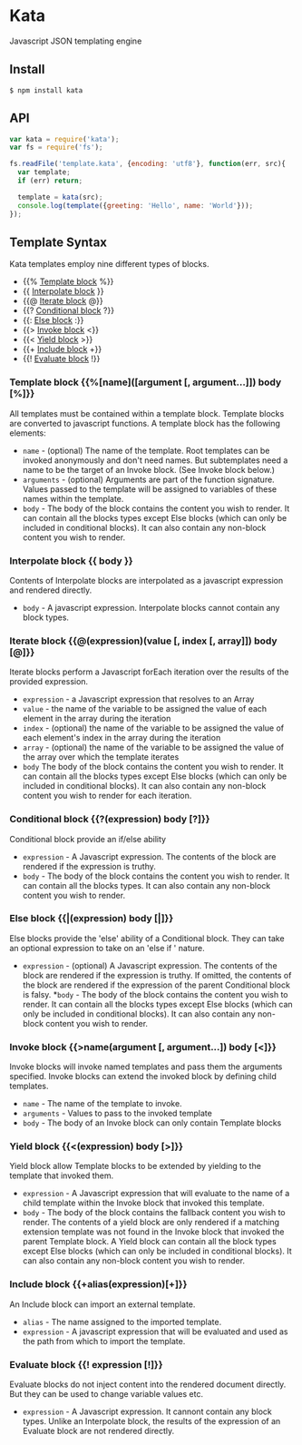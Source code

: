 Kata
====

Javascript JSON templating engine

## Install

````
$ npm install kata
````

## API

````js
var kata = require('kata');
var fs = require('fs');

fs.readFile('template.kata', {encoding: 'utf8'}, function(err, src){
  var template;
  if (err) return;

  template = kata(src);
  console.log(template({greeting: 'Hello', name: 'World'}));
});
````

## Template Syntax

Kata templates employ nine different types of blocks.

* {{% [Template block](#Template) %}}
* {{ [Interpolate block](#Interpolate) }}
* {{@ [Iterate block](#Iterate) @}}
* {{? [Conditional block](#Conditional) ?}}
* {{: [Else block](#Else) :}}
* {{> [Invoke block](#Invoke) <}}
* {{< [Yield block](#Yield) >}}
* {{+ [Include block](#Include) +}}
* {{! [Evaluate block](#Evaluate) !}}

### <a name="Template"></a> Template block {{%[name\]([argument [, argument...]]) body [%]}}

All templates must be contained within a template block. Template blocks are converted to javascript functions. A template block has the following elements:

* `name` - (optional) The name of the template. Root templates can be invoked anonymously and don't need names. But subtemplates need a name to be the target of an Invoke block. (See Invoke block below.)
* `arguments` - (optional) Arguments are part of the function signature. Values passed to the template will be assigned to variables of these names within the template.
* `body` - The body of the block contains the content you wish to render. It can contain all the blocks types except Else blocks (which can only be included in conditional blocks). It can also contain any non-block content you wish to render.

### <a name="Interpolate"></a> Interpolate block {{ body }}

Contents of Interpolate blocks are interpolated as a javascript expression and rendered directly.

* `body` - A javascript expression. Interpolate blocks cannot contain any block types.

### <a name="Iterate"></a> Iterate block {{@(expression)(value [, index [, array]]) body [@]}}

Iterate blocks perform a Javascript forEach iteration over the results of the provided expression.

* `expression` - a Javascript expression that resolves to an Array
* `value` - the name of the variable to be assigned the value of each element in the array during the iteration
* `index` - (optional) the name of the variable to be assigned the value of each element's index in the array during the iteration
* `array` - (optional) the name of the variable to be assigned the value of the array over which the template iterates
* `body` The body of the block contains the content you wish to render. It can contain all the blocks types except Else blocks (which can only be included in conditional blocks). It can also contain any non-block content you wish to render for each iteration.

### <a name="Conditional"></a> Conditional block {{?(expression) body [?]}}

Conditional block provide an if/else ability

* `expression` - A Javascript expression. The contents of the block are rendered if the expression is truthy.
* `body` - The body of the block contains the content you wish to render. It can contain all the blocks types. It can also contain any non-block content you wish to render.

### <a name="Else"></a> Else block {{|(expression) body [|]}}

Else blocks provide the 'else' ability of a Conditional block. They can take an optional expression to take on an 'else if ' nature.

* `expression` - (optional) A Javascript expression. The contents of the block are rendered if the expression is truthy. If omitted, the contents of the block are rendered if the expression of the parent Conditional block is falsy.
*`body` - The body of the block contains the content you wish to render. It can contain all the blocks types except Else blocks (which can only be included in conditional blocks). It can also contain any non-block content you wish to render.

### <a name="Invoke"></a> Invoke block {{>name(argument [, argument...]) body [<]}}

Invoke blocks will invoke named templates and pass them the arguments specified. Invoke blocks can extend the invoked block by defining child templates.

* `name` - The name of the template to invoke.
* `arguments` - Values to pass to the invoked template
* `body` - The body of an Invoke block can only contain Template blocks

### <a name="Yield"></a> Yield block {{<(expression) body [>]}}

Yield block allow Template blocks to be extended by yielding to the template that invoked them.

* `expression` - A Javascript expression that will evaluate to the name of a child template within the Invoke block that invoked this template.
* `body` - The body of the block contains the fallback content you wish to render. The contents of a yield block are only rendered if a matching extension template was not found in the Invoke block that invoked the parent Template block. A Yield block can contain all the block types except Else blocks (which can only be included in conditional blocks). It can also contain any non-block content you wish to render.

### <a name="Include"></a> Include block {{+alias(expression)[+]}}

An Include block can import an external template.

* `alias` - The name assigned to the imported template.
* `expression` - A javascript expression that will be evaluated and used as the path from which to import the template.

### <a name="Evaluate"></a> Evaluate block {{! expression [!]}}

Evaluate blocks do not inject content into the rendered document directly. But they can be used to change variable values etc.

* `expression` - A Javascript expression. It cannont contain any block types. Unlike an Interpolate block, the results of the expression of an Evaluate block are not rendered directly.
